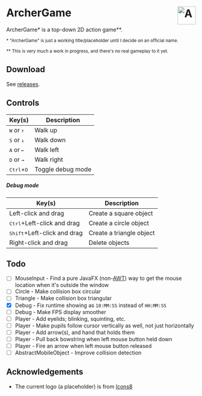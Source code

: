 # ArcherGame <img src="https://cdn.rawgit.com/HatScripts/ArcherGame/master/logo.svg" alt="ArcherGame logo" height="48" align="right">

ArcherGame* is a top-down 2D action game**.

<sup><a name="footnote1">*</a> "ArcherGame" is just a working title/placeholder until I decide on an official name.</sup>

<sup><a name="footnote2">**</a> This is very much a work in progress, and there's no real gameplay to it yet.</sup>

## Download

See [releases](https://github.com/HatScripts/ArcherGame/releases).

## Controls

Key(s)                       | Description
-----------------------------|------------
<kbd>W</kbd> or <kbd>↑</kbd> | Walk up
<kbd>S</kbd> or <kbd>↓</kbd> | Walk down
<kbd>A</kbd> or <kbd>←</kbd> | Walk left
<kbd>D</kbd> or <kbd>→</kbd> | Walk right
<kbd>Ctrl</kbd>+<kbd>D</kbd> | Toggle debug mode

##### Debug mode

Key(s)                               | Description
-------------------------------------|------------
Left-click and drag                  | Create a square object
<kbd>Ctrl</kbd>+Left-click and drag  | Create a circle object
<kbd>Shift</kbd>+Left-click and drag | Create a triangle object
Right-click and drag                 | Delete objects

## Todo

- [ ] MouseInput - Find a pure JavaFX (non-[AWT](https://docs.oracle.com/javase/8/docs/api/java/awt/PointerInfo.html#getLocation--)) way to get the mouse location when it's outside the window
- [ ] Circle - Make collision box circular
- [ ] Triangle - Make collision box triangular
- [x] Debug - Fix runtime showing as `10:MM:SS` instead of `HH:MM:SS`
- [ ] Debug - Make FPS display smoother
- [ ] Player - Add eyelids; blinking, squinting, etc.
- [ ] Player - Make pupils follow cursor vertically as well, not just horizontally
- [ ] Player - Add arrow(s), and hand that holds them
- [ ] Player - Pull back bowstring when left mouse button held down
- [ ] Player - Fire an arrow when left mouse button released
- [ ] AbstractMobileObject - Improve collision detection

## Acknowledgements

- The current logo (a placeholder) is from [Icons8](https://icons8.com/icon/40180/archer)